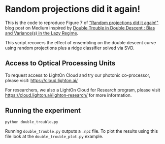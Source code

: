 # Random projections did it again!
This is the code to reproduce Figure 7 of ["Random projections did it again!"](https://medium.com/@LightOnIO/random-projections-did-it-again-23992c61ff84) blog post on Medium inspired by [Double Trouble in Double Descent : Bias and Variance(s) in the Lazy Regime](https://arxiv.org/abs/2003.01054).

This script recovers the effect of ensembling on the double descent curve using random projections plus a ridge classifier solved via SVD. 

## Access to Optical Processing Units

To request access to LightOn Cloud and try our photonic co-processor, please visit: https://cloud.lighton.ai/

For researchers, we also a LightOn Cloud for Research program, please visit https://cloud.lighton.ai/lighton-research/ for more information. 

## Running the experiment
```
python double_trouble.py  
```

Running `double_trouble.py` outputs a `.npz` file. To plot the results using this file look at the `double_trouble_plot.py` example. 
